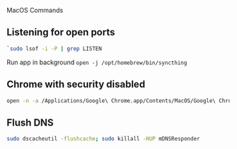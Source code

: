 MacOS Commands

## Listening for open ports

```sh
`sudo lsof -i -P | grep LISTEN
```

Run app in background
`open -j /opt/homebrew/bin/syncthing`

## Chrome with security disabled

```sh
open -n -a /Applications/Google\ Chrome.app/Contents/MacOS/Google\ Chrome --args \ --user-data-dir="/tmp/chrome_dev_test" --disable-web-security
```

## Flush DNS

```sh
sudo dscacheutil -flushcache; sudo killall -HUP mDNSResponder
```